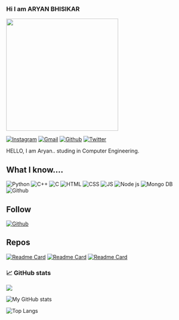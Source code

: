 ### Hi I am ARYAN BHISIKAR
   <img src="https://media.giphy.com/media/cFlrCthixcb3B6hqwY/giphy.gif" width="300"/>


[![Instagram](https://img.shields.io/badge/Instagram-pink?style=for-the-badge&logo=Instagram&logoColor=white)](https://www.instagram.com/aryan_bhisikar/?hl=en)
[![Gmail](https://img.shields.io/badge/Gmail-red?style=for-the-badge&logo=Gmail&logoColor=white)](mailto:aryanbhisikar1@gmail.com)
[![Github](https://img.shields.io/badge/Github-violet?style=for-the-badge&logo=Github&logoColor=black)](https://github.com/Freakyab)
[![Twitter](https://img.shields.io/badge/Twitter-blue?style=for-the-badge&logo=Twitter&logoColor=white)](https://twitter.com/AryanBhisikar)


HELLO, I am Aryan.. studing in Computer Engineering.

## What I know....

![Python](https://img.shields.io/badge/python-%20-green?style=social&logo=python)
![C++](https://img.shields.io/badge/C++-%20-green?style=social&logo=C++)
![C](https://img.shields.io/badge/-%20-green?style=social&logo=C)
![HTML](https://img.shields.io/badge/HTML-%20-green?style=social&logo=html5) 
![CSS](https://img.shields.io/badge/Css-%20-green?style=social&logo=CSS3)
![JS](https://img.shields.io/badge/Javascript-%20-green?style=social&logo=Javascript)
![Node js](https://img.shields.io/badge/Nodejs-%20-green?style=social&logo=NodeJs)
![Mongo DB](https://img.shields.io/badge/Mongodb-%20-green?style=social&logo=Mongodb)
![Github](https://img.shields.io/badge/Github-%20-green?style=social&logo=Github)
 ## Follow
[![Github](https://img.shields.io/github/followers/Freakyab?label=Follow&style=social)](https://github.com/Freakyab)

## Repos

[![Readme Card](https://github-readme-stats.vercel.app/api/pin/?username=Freakyab&repo=MonoDB&theme=dracula)](https://github.com/Freakyab/MonoDB)
[![Readme Card](https://github-readme-stats.vercel.app/api/pin/?username=Freakyab&repo=folio&theme=dracula)](https://github.com/Freakyab/folio)
[![Readme Card](https://github-readme-stats.vercel.app/api/pin/?username=Freakyab&repo=Dgclock&theme=dracula)](https://github.com/Freakyab/Dgclock)

### 📈 GitHub stats
<p><img src="https://github-readme-streak-stats.herokuapp.com/?user=Freakyab&theme=dracula"/></p>

![My GitHub stats](https://github-readme-stats.vercel.app/api?username=Freakyab&theme=dracula&show_icons=true)

![Top Langs](https://github-readme-stats.vercel.app/api/top-langs/?username=Freakyab&theme=dracula&show_icons=true)
